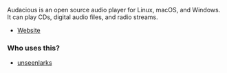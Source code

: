 Audacious is an open source audio player for Linux, macOS, and Windows. It can play CDs, digital audio files, and radio streams.

* [Website](https://audacious-media-player.org/)

### Who uses this?

* [unseenlarks](https://github.com/unseenlarks)
